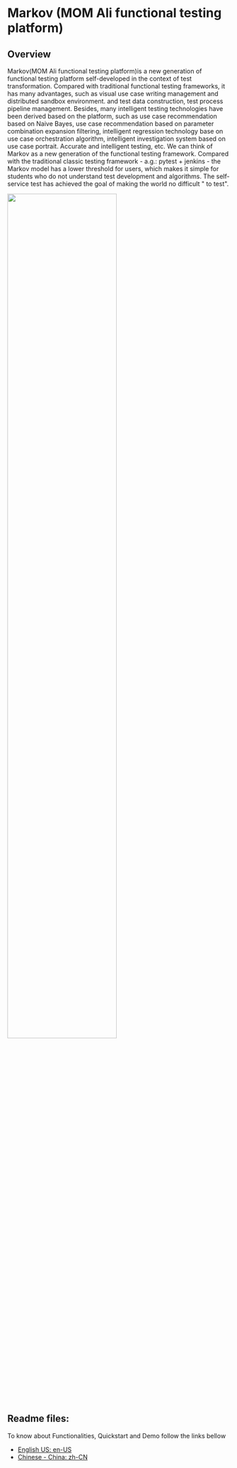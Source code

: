 # Markov (MOM Ali functional testing platform)

## Overview

Markov(MOM Ali functional testing platform)is a new generation of functional testing platform self-developed in the context of test transformation. Compared with traditional functional testing frameworks, it has many advantages, such as visual use case writing management and distributed sandbox environment. and test data construction, test process pipeline management. Besides, many intelligent testing technologies have been derived based on the platform, such as use case recommendation based on Naive Bayes, use case recommendation based on parameter combination expansion filtering, intelligent regression technology base on use case orchestration algorithm, intelligent investigation system based on use case portrait. Accurate and intelligent testing, etc. We can think of Markov as a new generation of the functional testing framework. Compared with the traditional classic testing framework - a.g.: pytest + jenkins - the Markov model has a lower threshold for users, which makes it simple for students who do not understand test development and algorithms.
The self-service test has achieved the goal of making the world no difficult " to test".

<img src="https://mmbiz.qpic.cn/mmbiz_png/DWQ5ap0dyHMvWOVCYt8M5463BURIjtVD4x8ibtJxYRa0euRLC3ic47oHkRXltOg4SbEtECFwQVoOjlLqIWicpsPwg/640?wx_fmt=png&tp=webp&wxfrom=5&wx_lazy=1&wx_co=1" width="70%" height="70%"></img>


## Readme files:
To know about Functionalities, Quickstart and Demo follow the links bellow

* [English US: en-US](./README.en-US.md)
* [Chinese - China: zh-CN](./README.zh-CN.md)
